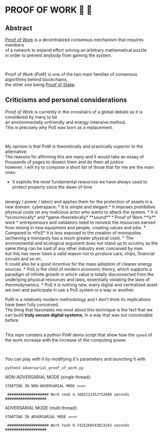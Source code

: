 # PROOF OF WORK 🔎 💪

## Abstract 
<a href="https://en.wikipedia.org/wiki/Proof_of_work">Proof of Work</a> is a decentralized consensus mechanism that requires members
<br/>
of a network to expend effort solving an arbitrary mathematical puzzle
<br/>
in order to prevent anybody from gaming the system.

<br/>

Proof of Work (*PoW*) is one of the two main families of consensus algorithms behind blockchains,
<br/>
the other one being <a href="https://en.wikipedia.org/wiki/Proof_of_stake">Proof of Stake</a>.
<br/>

## Criticisms and personal considerations
*Proof of Work* is currently in the crosshairs of a global debate as it is considered by many to be
<br/>
an environmentally unfriendly and energy-intensive method.
<br/>
This is precisely why PoS was born as a replacement.

<br/>

My opinion is that PoW is theoretically and practically superior to the alternative.
<br/>
The reasons for affirming this are many and it would take an essay of thousands of pages to dissect them and do them all justice
<br/>
however, I will try to compose a short list of those that for me are the main ones:
<br/>

* It exploits the most fundamental resources we have always used to protect property since the dawn of time
 <br/>
(energy / power / labor) and applies them for the protection of assets in a new domain: cyberspace.
* It is simple and elegant
* It imposes prohibitive physical costs on any malicious actor who wants to attack the system.
* It is *economically* and *game-theoretically* **sound**
* Proof of Work **is** work
  * entrepreneurs and validators need to reinvest the resources earned from mining in new equipment and people, creating values and jobs.
* Compared to *PoS* it is less exposed to the creation of monopolies (achieving a monopoly has a much greater physical cost).
* The environmental and ecological argument does not stand up to scrutiny as the same thing can be said of any other industry ever conceived by man
<br/>
but this has never been a valid reason not to produce cars, chips, financial circuits and so on.
<br>
It could also be a good incentive for the mass adoption of cleaner energy sources.
* PoS is the child of modern economic theory, which supports a paradigm of infinite growth in which value is totally disconnected from the underlying physical resources and laws, essentially violating the laws of thermodynamics.
* PoS it is nothing new, every digital and centralized asset we own and participate in use a PoS system in a way or another.

<br/> 

PoW is a relatively modern methodology and I don't think its implications have been fully conceived.  
The thing that fascinates me most about this technique is the fact that we can build **truly secure digital systems**, In a way that was not conceivable before.  
<br/>

This repo contains a python PoW demo script that show how the `speed` of the work increase with the increase of the computing power.  

<br/>

You can play with it by modifying it's parameters and launching it with
<br/>

```console
python3 adversarial_proof_of_work.py
```


NON-ADVERSARIAL MODE (single thread):
```console
STARTING IN NON-ADVERSARIAL MODE ===>

 ################### Work took 4.1682212352752686 seconds ###################
```

ADVERSARIAL MODE (multi thread):
```console
STARTING IN ADVERSARIAL MODE ===>

 ################### Work took 0.7425260543823242 seconds ###################
```